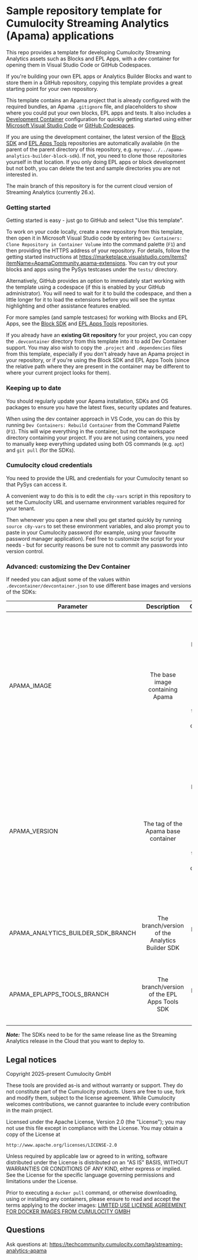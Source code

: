 # Sample repository template for Cumulocity Streaming Analytics (Apama) applications

This repo provides a template for developing Cumulocity Streaming Analytics assets such as Blocks and EPL Apps, with a dev container for opening them in Visual Studio Code or GitHub Codespaces. 

If you're building your own EPL apps or Analytics Builder Blocks and want to store them in a GitHub repository, copying this template provides a great starting point for your own repository. 

This template contains an Apama project that is already configured with the required bundles, an Apama `.gitignore` file, and placeholders to show where you could put your own blocks, EPL apps and tests. It also includes a [Development Container](https://containers.dev/overview) configuration for quickly getting started using either [Microsoft Visual Studio Code](https://code.visualstudio.com/docs/devcontainers/containers) or [GitHub Codespaces](https://github.com/features/codespaces). 

If you are using the development container, the latest version of the [Block SDK](https://github.com/Cumulocity-IoT/apama-analytics-builder-block-sdk) and [EPL Apps Tools](https://github.com/Cumulocity-IoT/apama-eplapps-tools) repositories are automatically available (in the parent of the parent directory of this repository, e.g. `myrepo/../../apama-analytics-builder-block-sdk`). If not, you need to clone those repositories yourself in that location. If you only doing EPL apps or block development but not both, you can delete the test and sample directories you are not interested in. 

The main branch of this repository is for the current cloud version of Streaming Analytics (currently 26.x).

### Getting started

Getting started is easy - just go to GitHub and select "Use this template". 

To work on your code locally, create a new repository from this template, then open it in Microsoft Visual Studio code by entering `Dev Containers: Clone Repository in Container Volume` into the command palette (`F1`) and then providing the HTTPS address of your repository. For details, follow the getting started instructions at https://marketplace.visualstudio.com/items?itemName=ApamaCommunity.apama-extensions. You can try out your blocks and apps using the PySys testcases under the `tests/` directory.

Alternatively, GitHub provides an option to immediately start working with the template using a codespace (if this is enabled by your GitHub administrator). You will need to wait for it to build the codespace, and then a little longer for it to load the extensions before you will see the syntax highlighting and other assistance features enabled. 

For more samples (and sample testcases) for working with Blocks and EPL Apps, see the [Block SDK](https://github.com/Cumulocity-IoT/apama-analytics-builder-block-sdk) and [EPL Apps Tools](https://github.com/Cumulocity-IoT/apama-eplapps-tools) repositories.

If you already have an **existing Git repository** for your project, you can copy the `.devcontainer` directory from this template into it to add Dev Container support. You may also wish to copy the `.project` and `.dependencies` files from this template, especially if you don't already have an Apama project in your repository, or if you're using the Block SDK and EPL Apps Tools (since the relative path where they are present in the container may be different to where your current project looks for them). 

### Keeping up to date

You should regularly update your Apama installation, SDKs and OS packages to ensure you have the latest fixes, security updates and features. 

When using the dev container approach in VS Code, you can do this by running `Dev Containers: Rebuild Container` from the Command Palette (`F1`). This will wipe everything in the container, but not the workspace directory containing your project. If you are not using containers, you need to manually keep everything updated using both OS commands (e.g. `apt`) and `git pull` (for the SDKs). 

### Cumulocity cloud credentials
You need to provide the URL and credentials for your Cumulocity tenant so that PySys can access it. 

A convenient way to do this is to edit the `c8y-vars` script in this repository to set the Cumulocity URL and username environment variables required for your tenant. 

Then whenever you open a new shell you get started quickly by running `source c8y-vars` to set these environment variables, and also prompt you to paste in your Cumulocity password (for example, using your favourite password manager application). Feel free to customize the script for your needs - but for security reasons be sure not to commit any passwords into version control. 

### Advanced: customizing the Dev Container
If needed you can adjust some of the values within `.devcontainer/devcontainer.json` to use different base images and versions of the SDKs:

| Parameter                             | Description                                               | Comments                                      |
| -------------                         |:-------------:                                            | -----:                                        |
| APAMA_IMAGE                           | The base image containing Apama                           | The default is `apama-builder`. Please see [Amazon ECR](https://gallery.ecr.aws/apama) for available images. Note: the Dockerfile on this version of the branch is only compatible with Debian-based images. | 
| APAMA_VERSION                         | The tag of the Apama base container                       | The default is `latest`. Please see [Amazon ECR](https://gallery.ecr.aws/apama/apama-builder) for available versions. Note: the Dockerfile on this version of the branch is only compatible with Debian-based images.  |
| APAMA_ANALYTICS_BUILDER_SDK_BRANCH    | The branch/version of the Analytics Builder SDK           | The default is `main`. Please see [Github](https://github.com/Cumulocity-IoT/apama-analytics-builder-block-sdk) for the available branches  |
| APAMA_EPLAPPS_TOOLS_BRANCH            | The branch/version of the EPL Apps Tools SDK              | The default is `main`. Please see [Github](https://github.com/Cumulocity-IoT/apama-eplapps-tools) for the available branches  |

__*Note:*__ The SDKs need to be for the same release line as the Streaming Analytics release in the Cloud that you want to deploy to. 

## Legal notices
Copyright 2025-present Cumulocity GmbH

These tools are provided as-is and without warranty or support. They do not constitute part of the Cumulocity products. Users are free to use, fork and modify them, subject to the license agreement. While Cumulocity welcomes contributions, we cannot guarantee to include every contribution in the main project.

Licensed under the Apache License, Version 2.0 (the "License");
you may not use this file except in compliance with the License.
You may obtain a copy of the License at

    http://www.apache.org/licenses/LICENSE-2.0

Unless required by applicable law or agreed to in writing, software
distributed under the License is distributed on an "AS IS" BASIS,
WITHOUT WARRANTIES OR CONDITIONS OF ANY KIND, either express or implied.
See the License for the specific language governing permissions and
limitations under the License.

Prior to executing a `docker pull` command, or otherwise downloading, using or installing any containers, please ensure to read and accept the terms applying to the docker images: [LIMITED USE LICENSE AGREEMENT FOR DOCKER IMAGES FROM CUMULOCITY GMBH](https://cumulocity.com/docs/legal-notices/limited-use-license-for-docker/)

## Questions
Ask questions at: https://techcommunity.cumulocity.com/tag/streaming-analytics-apama
